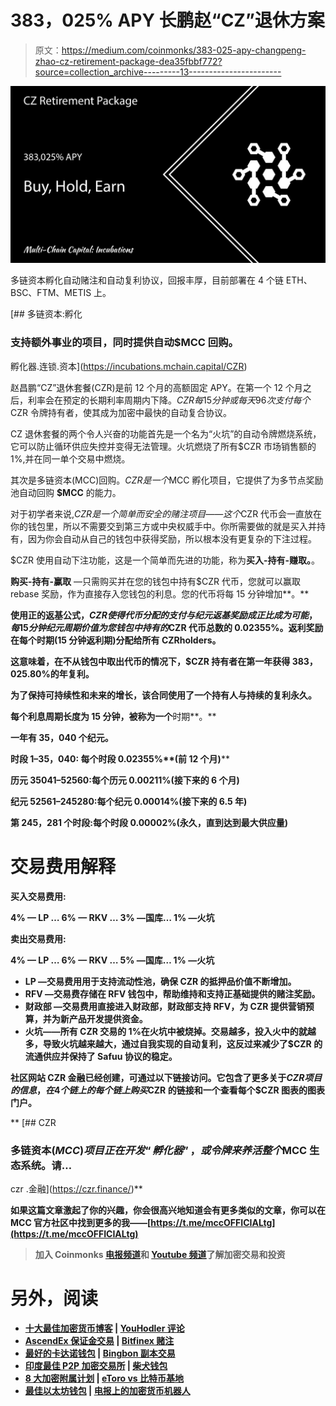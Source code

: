# 383，025% APY 长鹏赵“CZ”退休方案

> 原文：<https://medium.com/coinmonks/383-025-apy-changpeng-zhao-cz-retirement-package-dea35fbbf772?source=collection_archive---------13----------------------->

![](img/0a94ee3e36546e3f0e089555dae6aa37.png)

多链资本孵化自动赌注和自动复利协议，回报丰厚，目前部署在 4 个链 ETH、BSC、FTM、METIS 上。

 [## 多链资本:孵化

### 支持额外事业的项目，同时提供自动$MCC 回购。

孵化器.连锁.资本](https://incubations.mchain.capital/CZR) 

赵昌鹏“CZ”退休套餐(CZR)是前 12 个月的高额固定 APY。在第一个 12 个月之后，利率会在预定的长期利率周期内下降。$CZR 每 15 分钟或每天 96 次支付每个$CZR 令牌持有者，使其成为加密中最快的自动复合协议。

CZ 退休套餐的两个令人兴奋的功能首先是一个名为“火坑”的自动令牌燃烧系统，它可以防止循环供应失控并变得无法管理。火坑燃烧了所有$CZR 市场销售额的 1%,并在同一单个交易中燃烧。

其次是多链资本(MCC)回购。$CZR 是一个$MCC 孵化项目，它提供了为多节点奖励池自动回购 **$MCC** 的能力。

对于初学者来说,$CZR 是一个简单而安全的赌注项目——这个$CZR 代币会一直放在你的钱包里，所以不需要交到第三方或中央权威手中。你所需要做的就是买入并持有，因为你会自动从自己的钱包中获得奖励，所以根本没有更复杂的下注过程。

$CZR 使用自动下注功能，这是一个简单而先进的功能，称为**买入-持有-赚取。**。

**购买-持有-赢取** —只需购买并在您的钱包中持有$CZR 代币，您就可以赢取 rebase 奖励，作为直接存入您钱包的利息。您的代币将每 15 分钟增加**。**

**使用正的返基公式，$CZR 使得代币分配的支付与纪元返基奖励成正比成为可能，每 15 分钟纪元周期价值为您钱包中持有的$CZR 代币总数的 0.02355%。返利奖励在每个时期(15 分钟返利期)分配给所有 CZRholders。**

****这意味着，在不从钱包中取出代币的情况下，$CZR 持有者在第一年获得 383，025.80%的年复利。****

**为了保持可持续性和未来的增长，该合同使用了一个持有人与持续的复利永久。**

**每个利息周期长度为 15 分钟，被称为一个**时期**。**

**一年有 35，040 个纪元。**

****时段 1–35，040:** 每个时段 0.02355%**(前 12 个月)****

****历元 35041–52560:**每个历元 0.00211%**(接下来的 6 个月)****

****纪元 52561–245280:**每个纪元 0.00014%**(接下来的 6.5 年)****

****第 245，281 个时段:**每个时段 0.00002%**(永久，直到达到最大供应量)****

# ****交易费用解释****

****买入交易费用:****

**4% — LP … 6% — RKV … 3% —国库… 1% —火坑**

****卖出交易费用:****

**4% — LP … 6% — RKV … 5% —国库… 1% —火坑**

*   ****LP** —交易费用用于支持流动性池，确保 CZR 的抵押品价值不断增加。**
*   ****RFV** —交易费存储在 RFV 钱包中，帮助维持和支持正基础提供的赌注奖励。**
*   ****财政部** —交易费用直接进入财政部，财政部支持 RFV，为 CZR 提供营销预算，并为新产品开发提供资金。**
*   **火坑——所有 CZR 交易的 1%在火坑中被烧掉。交易越多，投入火中的就越多，导致火坑越来越大，通过自我实现的自动复利，这反过来减少了$CZR 的流通供应并保持了 Safuu 协议的稳定。**

**社区网站 CZR 金融已经创建，可通过以下链接访问。它包含了更多关于$CZR 项目的信息，在 4 个链上的每个链上购买$CZR 的链接和一个查看每个$CZR 图表的图表门户。**

**[](https://czr.finance/) [## CZR

### 多链资本($MCC)项目正在开发“孵化器”，或令牌来养活整个$MCC 生态系统。请…

czr .金融](https://czr.finance/)** 

**如果这篇文章激起了你的兴趣，你会很高兴地知道会有更多类似的文章，你可以在 MCC 官方社区中找到更多的我——[https://t.me/mccOFFICIALtg](https://t.me/mccOFFICIALtg)**

> **加入 Coinmonks [电报频道](https://t.me/coincodecap)和 [Youtube 频道](https://www.youtube.com/c/coinmonks/videos)了解加密交易和投资**

# **另外，阅读**

*   **[十大最佳加密货币博客](https://coincodecap.com/best-cryptocurrency-blogs) | [YouHodler 评论](https://coincodecap.com/youhodler-review)**
*   **[AscendEx 保证金交易](https://coincodecap.com/ascendex-margin-trading) | [Bitfinex 赌注](https://coincodecap.com/bitfinex-staking)**
*   **[最好的卡达诺钱包](https://coincodecap.com/best-cardano-wallets) | [Bingbon 副本交易](https://coincodecap.com/bingbon-copy-trading)**
*   **[印度最佳 P2P 加密交易所](https://coincodecap.com/p2p-crypto-exchanges-in-india) | [柴犬钱包](https://coincodecap.com/baby-shiba-inu-wallets)**
*   **[8 大加密附属计划](https://coincodecap.com/crypto-affiliate-programs) | [eToro vs 比特币基地](https://coincodecap.com/etoro-vs-coinbase)**
*   **[最佳以太坊钱包](https://coincodecap.com/best-ethereum-wallets) | [电报上的加密货币机器人](https://coincodecap.com/telegram-crypto-bots)**